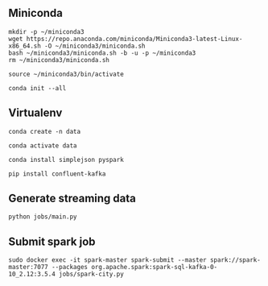 ## Miniconda
```
mkdir -p ~/miniconda3
wget https://repo.anaconda.com/miniconda/Miniconda3-latest-Linux-x86_64.sh -O ~/miniconda3/miniconda.sh
bash ~/miniconda3/miniconda.sh -b -u -p ~/miniconda3
rm ~/miniconda3/miniconda.sh
```

```
source ~/miniconda3/bin/activate
```

```
conda init --all
```

## Virtualenv
```
conda create -n data
```

```
conda activate data
```

```
conda install simplejson pyspark
```

```
pip install confluent-kafka
```

## Generate streaming data
```
python jobs/main.py
```

## Submit spark job
```
sudo docker exec -it spark-master spark-submit --master spark://spark-master:7077 --packages org.apache.spark:spark-sql-kafka-0-10_2.12:3.5.4 jobs/spark-city.py
```